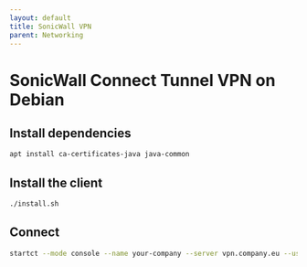 ```yaml
---
layout: default
title: SonicWall VPN
parent: Networking
---
```


# SonicWall Connect Tunnel VPN on Debian

## Install dependencies

```bash
apt install ca-certificates-java java-common
```

## Install the client

```bash
./install.sh
```

## Connect

```bash
startct --mode console --name your-company --server vpn.company.eu --username aike
```
